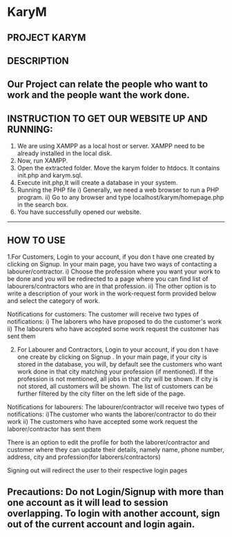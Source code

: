 # KaryM
PROJECT KARYM
---------------

DESCRIPTION
-------------------------------------------------------------------------------------------
Our Project can relate the people who want to work and the people want the work done.
-------------------------------------------------------------------------------------------


INSTRUCTION TO GET OUR WEBSITE UP AND RUNNING:
----------------------------------------------------------------------------------------------------------------------
1. We are using XAMPP as a local host or server. XAMPP need to be already installed in the local disk.
2. Now, run XAMPP.
3. Open the extracted folder. Move the karym folder to htdocs. It contains init.php and karym.sql. 
4. Execute init.php,It will create a database in your system.
5. Running the PHP file
   i) Generally, we need a web browser to run a PHP program.
   ii) Go to any browser and type localhost/karym/homepage.php in the search box.
6. You have successfully opened our website.
------------------------------------------------------------------------------------------------------------------------


HOW TO USE
--------------------------------------------------------------------------------------------------------------------------------------------------------------------------------------------------------------------------------------------------------------------------------------------------------------------

1.For Customers,
Login to your account, if you don t have one created by clicking on  Signup.
In your main page, you have two ways of contacting a labourer/contractor.
i) Choose the profession where you want your work to be done and you will be redirected to a page where you can find list of labourers/contractors who are in that profession.
ii) The other option is to write a description of your work in the work-request form provided below and select the category of work.

Notifications for customers:
The customer will receive two types of notifications:
i) The laborers who have proposed to do the customer's work
ii) The labourers who have accepted some work request the customer has sent them

2. For Labourer and Contractors,
Login to your account, if you don t have one create by clicking on  Signup .
In your main page, if your city is stored in the database, you will, by default  see the customers who want work done in that city matching your profession (if mentioned). If the profession is not mentioned, all jobs in that city will be shown.
If city is not stored, all customers will be shown.
The list of customers can be further filtered by the city filter on the left side of the page.

Notifications for labourers:
The labourer/contractor will receive two types of notifications:
i)The customer who wants the laborer/contractor to do their work
ii) The customers who have accepted some work request the laborer/contractor has sent them

There is an option to edit the profile for both the laborer/contractor and customer where they can update their details, namely name, phone number, address, city and profession(for laborers/contractors)

Signing out will redirect the user to their respective login pages


Precautions:
Do not Login/Signup with more than one account as it will lead to session overlapping.
To login with another account, sign out of the current account and login again.
---------------------------------------------------------------------------------------------------------------------------------------------------------------------------------------------------------------------------------------------------------------------------------------------------------------------


